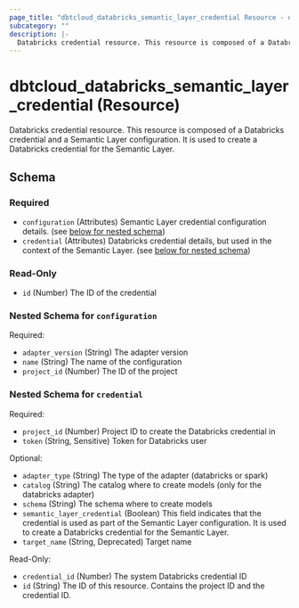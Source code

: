 ```yaml
---
page_title: "dbtcloud_databricks_semantic_layer_credential Resource - dbtcloud"
subcategory: ""
description: |-
  Databricks credential resource. This resource is composed of a Databricks credential and a Semantic Layer configuration. It is used to create a Databricks credential for the Semantic Layer.
---
```


# dbtcloud_databricks_semantic_layer_credential (Resource)


Databricks credential resource. This resource is composed of a Databricks credential and a Semantic Layer configuration. It is used to create a Databricks credential for the Semantic Layer.



<!-- schema generated by tfplugindocs -->
## Schema

### Required

- `configuration` (Attributes) Semantic Layer credential configuration details. (see [below for nested schema](#nestedatt--configuration))
- `credential` (Attributes) Databricks credential details, but used in the context of the Semantic Layer. (see [below for nested schema](#nestedatt--credential))

### Read-Only

- `id` (Number) The ID of the credential

<a id="nestedatt--configuration"></a>
### Nested Schema for `configuration`

Required:

- `adapter_version` (String) The adapter version
- `name` (String) The name of the configuration
- `project_id` (Number) The ID of the project


<a id="nestedatt--credential"></a>
### Nested Schema for `credential`

Required:

- `project_id` (Number) Project ID to create the Databricks credential in
- `token` (String, Sensitive) Token for Databricks user

Optional:

- `adapter_type` (String) The type of the adapter (databricks or spark)
- `catalog` (String) The catalog where to create models (only for the databricks adapter)
- `schema` (String) The schema where to create models
- `semantic_layer_credential` (Boolean) This field indicates that the credential is used as part of the Semantic Layer configuration. It is used to create a Databricks credential for the Semantic Layer.
- `target_name` (String, Deprecated) Target name

Read-Only:

- `credential_id` (Number) The system Databricks credential ID
- `id` (String) The ID of this resource. Contains the project ID and the credential ID.
